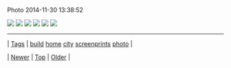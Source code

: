 <!--
title: Photo 2014-11-30 13
date: 2020-06-28T15:27:00.050Z
tags: build, home, city, screenprints, photo
-->


Photo 2014-11-30 13:38:52

![](103977678464-0.jpg)
![](103977678464-1.jpg)
![](103977678464-2.jpg)
![](103977678464-3.jpg)
![](103977678464-4.png)
![](103977678464-5.jpg)

<!--BOTTOM-POST-NAVIGATION-->
---

| [Tags](tags.md) | [build](tag-build.md) [home](tag-home.md) [city](tag-city.md) [screenprints](tag-screenprints.md) [photo](tag-photo.md) |

| [Newer](103977413364.md) | [Top](index.md) | [Older](104194031114.md) |